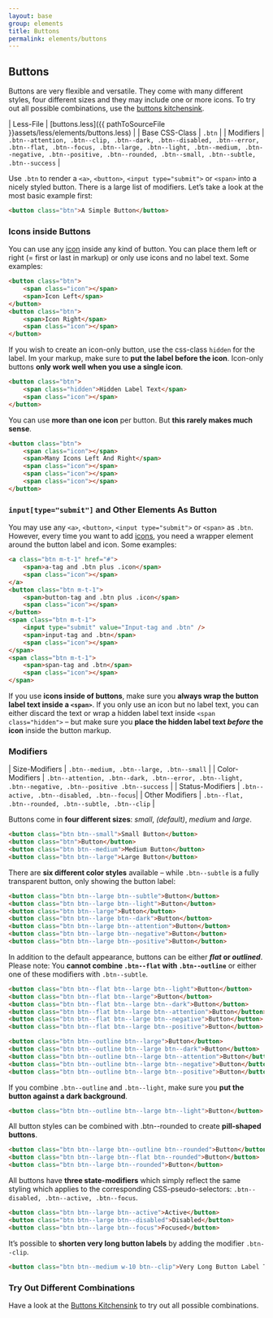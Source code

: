 ```yaml
---
layout: base
group: elements
title: Buttons
permalink: elements/buttons
---
```


## Buttons
Buttons are very flexible and versatile. They come with many different styles, four different sizes and they may include one or more icons. To try out all possible combinations, use the [buttons kitchensink](/pages/tools/buttons_kitchensink.html).

| Less-File      | [buttons.less]({{ pathToSourceFile }}assets/less/elements/buttons.less)                                                                                                                                                                          |
| Base CSS-Class | `.btn`                                                                                                                                                                                                                                           |
| Modifiers      | `.btn--attention, .btn--clip, .btn--dark, .btn--disabled, .btn--error, .btn--flat, .btn--focus, .btn--large, .btn--light, .btn--medium, .btn--negative, .btn--positive, .btn--rounded, .btn--small, .btn--subtle, .btn--success`                 |

Use `.btn` to render a `<a>`, `<button>`, `<input type="submit">` or `<span>` into a nicely styled button. There is a large list of modifiers. Let’s take a look at the most basic example first:

```html
<button class="btn">A Simple Button</button>
```

### Icons inside Buttons
You can use any [icon](/pages/elements/icons.html) inside any kind of button. You can place them left or right (= first or last in markup) or only use icons and no label text. Some examples:

```html
<button class="btn">
    <span class="icon"></span>
    <span>Icon Left</span>
</button>
<button class="btn">
    <span>Icon Right</span>
    <span class="icon"></span>
</button>
```

If you wish to create an icon-only button, use the css-class `hidden` for the label. Im your markup, make sure to **put the label before the icon**. Icon-only buttons **only work well when you use a single icon**.

```html
<button class="btn">
    <span class="hidden">Hidden Label Text</span>
    <span class="icon"></span>
</button>
```

You can use **more than one icon** per button. But **this rarely makes much sense**.

```html
<button class="btn">
    <span class="icon"></span>
    <span>Many Icons Left And Right</span>
    <span class="icon"></span>
    <span class="icon"></span>
    <span class="icon"></span>
</button>
```

### `input[type="submit"]` and Other Elements As Button
You may use any `<a>`, `<button>`, `<input type="submit">` or `<span>` as `.btn`. However, every time you want to add [icons](/pages/elements/icons.html), you need a wrapper element around the button label and icon. Some examples:

```html
<a class="btn m-t-1" href="#">
    <span>a-tag and .btn plus .icon</span>
    <span class="icon"></span>
</a>
<button class="btn m-t-1">
    <span>button-tag and .btn plus .icon</span>
    <span class="icon"></span>
</button>
<span class="btn m-t-1">
    <input type="submit" value="Input-tag and .btn" />
    <span>input-tag and .btn</span>
    <span class="icon"></span>
</span>
<span class="btn m-t-1">
    <span>span-tag and .btn</span>
    <span class="icon"></span>
</span>
```

If you use **icons inside of buttons**, make sure you **always wrap the button label text inside a `<span>`**. If you only use an icon but no label text, you can either discard the text or wrap a hidden label text inside `<span class="hidden">` – but make sure you **place the hidden label text *before* the icon** inside the button markup.

### Modifiers

| Size-Modifiers   | `.btn--medium, .btn--large, .btn--small` |
| Color-Modifiers  | `.btn--attention, .btn--dark, .btn--error, .btn--light, .btn--negative, .btn--positive .btn--success` |
| Status-Modifiers | `.btn--active, .btn--disabled, .btn--focus`|
| Other Modifiers  | `.btn--flat, .btn--rounded, .btn--subtle, .btn--clip` |

Buttons come in **four different sizes**: *small*, *(default)*, *medium* and *large*.

```html
<button class="btn btn--small">Small Button</button>
<button class="btn">Button</button>
<button class="btn btn--medium">Medium Button</button>
<button class="btn btn--large">Large Button</button>
```

There are **six different color styles** available – while `.btn--subtle` is a fully transparent button, only showing the button label:

```html
<button class="btn btn--large btn--subtle">Button</button>
<button class="btn btn--large btn--light">Button</button>
<button class="btn btn--large">Button</button>
<button class="btn btn--large btn--dark">Button</button>
<button class="btn btn--large btn--attention">Button</button>
<button class="btn btn--large btn--negative">Button</button>
<button class="btn btn--large btn--positive">Button</button>
```

In addition to the default appearance, buttons can be either ***flat* or *outlined***. Please note: You **cannot combine `.btn--flat` with `.btn--outline`** or either one of these modifiers with `.btn--subtle`.

```html
<button class="btn btn--flat btn--large btn--light">Button</button>
<button class="btn btn--flat btn--large">Button</button>
<button class="btn btn--flat btn--large btn--dark">Button</button>
<button class="btn btn--flat btn--large btn--attention">Button</button>
<button class="btn btn--flat btn--large btn--negative">Button</button>
<button class="btn btn--flat btn--large btn--positive">Button</button>
```

```html
<button class="btn btn--outline btn--large">Button</button>
<button class="btn btn--outline btn--large btn--dark">Button</button>
<button class="btn btn--outline btn--large btn--attention">Button</button>
<button class="btn btn--outline btn--large btn--negative">Button</button>
<button class="btn btn--outline btn--large btn--positive">Button</button>
```

If you combine `.btn--outline` and `.btn--light`, make sure you **put the button against a dark background**.

```html
<button class="btn btn--outline btn--large btn--light">Button</button>
```

All button styles can be combined with .btn--rounded to create **pill-shaped buttons**.

```html
<button class="btn btn--large btn--outline btn--rounded">Button</button>
<button class="btn btn--large btn--flat btn--rounded">Button</button>
<button class="btn btn--large btn--rounded">Button</button>
```

All buttons have **three state-modifiers** which simply reflect the same styling which applies to the corresponding CSS-pseudo-selectors: `.btn--disabled, .btn--active, .btn--focus`.

```html
<button class="btn btn--large btn--active">Active</button>
<button class="btn btn--large btn--disabled">Disabled</button>
<button class="btn btn--large btn--focus">Focused</button>
```

It’s possible to **shorten very long button labels** by adding the modifier `.btn--clip`.

```html
<button class="btn btn--medium w-10 btn--clip">Very Long Button Label Text foo foo bar bar</button>
```

### Try Out Different Combinations
Have a look at the [Buttons Kitchensink](/pages/tools/buttons_kitchensink.html) to try out all possible combinations.